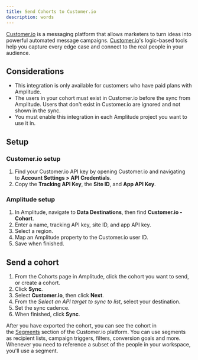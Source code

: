 ```yaml
---
title: Send Cohorts to Customer.io 
description: words
---
```


[Customer.io](http://customer.io/ "http://Customer.io") is a messaging platform that allows marketers to turn ideas into powerful automated message campaigns. [Customer.io](http://customer.io/ "http://Customer.io")'s logic-based tools help you capture every edge case and connect to the real people in your audience.

## Considerations

- This integration is only available for customers who have paid plans with Amplitude. 
- The users in your cohort must exist in Customer.io before the sync from Amplitude. Users that don't exist in Customer.io are ignored and not shown in the sync.
- You must enable this integration in each Amplitude project you want to use it in. 

## Setup

### Customer.io setup

1. Find your Customer.io API key by opening Customer.io and navigating to **Account Settings > API Credentials**.
2. Copy the **Tracking API Key**, the **Site ID**, and **App API Key**.

### Amplitude setup

1. In Amplitude, navigate to **Data Destinations**, then find **Customer.io - Cohort**.
2. Enter a name, tracking API key, site ID, and app API key. 
3. Select a region. 
4. Map an Amplitude property to the Customer.io user ID. 
5. Save when finished.

## Send a cohort

1. From the Cohorts page in Amplitude, click the cohort you want to send, or create a cohort.
2. Click **Sync**.
3. Select **Customer.io**, then click **Next**.
4. From the *Select an API target to sync to list*, select your destination.
5. Set the sync cadence.
6. When finished, click **Sync**.
  
After you have exported the cohort, you can see the cohort in the [Segments](https://customer.io/docs/segments/ "https://customer.io/docs/segments/") section of the Customer.io platform. You can use segments as recipient lists, campaign triggers, filters, conversion goals and more. Whenever you need to reference a subset of the people in your workspace, you'll use a segment.
